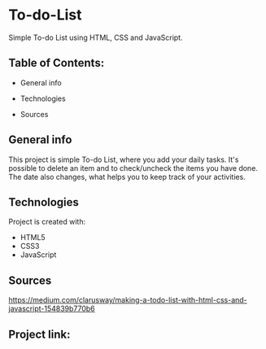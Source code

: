 # To-do-List
Simple To-do List using HTML, CSS and JavaScript.


## Table of Contents:

 - General info
 
 - Technologies
 
 - Sources


## General info
This project is simple To-do List, where you add your daily tasks. It's possible to delete an item and to check/uncheck the items you have done. The date also changes, what helps you to keep track of your activities. 

	
## Technologies
Project is created with:
* HTML5
* CSS3
* JavaScript


## Sources

https://medium.com/clarusway/making-a-todo-list-with-html-css-and-javascript-154839b770b6

## Project link:


 

